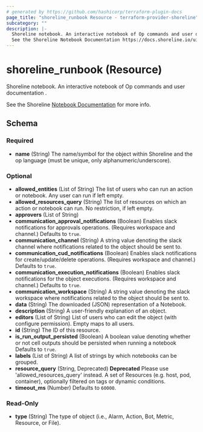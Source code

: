 ```yaml
---
# generated by https://github.com/hashicorp/terraform-plugin-docs
page_title: "shoreline_runbook Resource - terraform-provider-shoreline"
subcategory: ""
description: |-
  Shoreline notebook. An interactive notebook of Op commands and user documentation .
  See the Shoreline Notebook Documentation https://docs.shoreline.io/ui/notebooks for more info.
---
```


# shoreline_runbook (Resource)

Shoreline notebook. An interactive notebook of Op commands and user documentation .

See the Shoreline [Notebook Documentation](https://docs.shoreline.io/ui/notebooks) for more info.



<!-- schema generated by tfplugindocs -->
## Schema

### Required

- **name** (String) The name/symbol for the object within Shoreline and the op language (must be unique, only alphanumeric/underscore).

### Optional

- **allowed_entities** (List of String) The list of users who can run an action or notebook. Any user can run if left empty.
- **allowed_resources_query** (String) The list of resources on which an action or notebook can run. No restriction, if left empty.
- **approvers** (List of String)
- **communication_approval_notifications** (Boolean) Enables slack notifications for approvals operations. (Requires workspace and channel.) Defaults to `true`.
- **communication_channel** (String) A string value denoting the slack channel where notifications related to the object should be sent to.
- **communication_cud_notifications** (Boolean) Enables slack notifications for create/update/delete operations. (Requires workspace and channel.) Defaults to `true`.
- **communication_execution_notifications** (Boolean) Enables slack notifications for the object executions. (Requires workspace and channel.) Defaults to `true`.
- **communication_workspace** (String) A string value denoting the slack workspace where notifications related to the object should be sent to.
- **data** (String) The downloaded (JSON) representation of a Notebook.
- **description** (String) A user-friendly explanation of an object.
- **editors** (List of String) List of users who can edit the object (with configure permission). Empty maps to all users.
- **id** (String) The ID of this resource.
- **is_run_output_persisted** (Boolean) A boolean value denoting whether or not cell outputs should be persisted when running a notebook Defaults to `true`.
- **labels** (List of String) A list of strings by which notebooks can be grouped.
- **resource_query** (String, Deprecated) **Deprecated** Please use 'allowed_resources_query' instead. A set of Resources (e.g. host, pod, container), optionally filtered on tags or dynamic conditions.
- **timeout_ms** (Number) Defaults to `60000`.

### Read-Only

- **type** (String) The type of object (i.e., Alarm, Action, Bot, Metric, Resource, or File).



